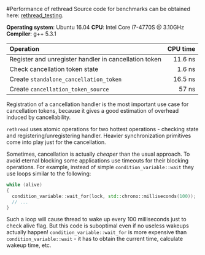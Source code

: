 #Performance of rethread
Source code for benchmarks can be obtained here: [rethread_testing](https://github.com/bo-on-software/rethread_testing/tree/master/benchmark).

**Operating system**: Ubuntu 16.04
**CPU**: Intel Core i7-4770S @ 3.10GHz
**Compiler**: g++ 5.3.1

|Operation|CPU time|
|:--------|---:|
|Register and unregister handler in cancellation token|11.6 ns|
|Check cancellation token state|1.6 ns|
|Create `standalone_cancellation_token`|16.5 ns|
|Create `cancellation_token_source`|57 ns|

Registration of a cancellation handler is the most important use case for cancellation tokens, because it gives a good estimation of overhead induced by cancellability.

`rethread` uses atomic operations for two hottest operations - checking state and registering/unregistering handler. Heavier synchronization primitives come into play just for the cancellation.

Sometimes, cancellation is actually _cheaper_ than the usual approach. To avoid eternal blocking some applications use timeouts for their blocking operations. For example, instead of simple `condition_variable::wait` they use loops similar to the following:
```cpp
while (alive)
{
  condition_variable::wait_for(lock, std::chrono::milliseconds(100));
  // ...
}
```
Such a loop will cause thread to wake up every 100 milliseconds just to check alive flag. But this code is suboptimal even if no useless wakeups actually happen! `condition_variable::wait_for` is more expensive than `condition_variable::wait` - it has to obtain the current time, calculate wakeup time, etc.
